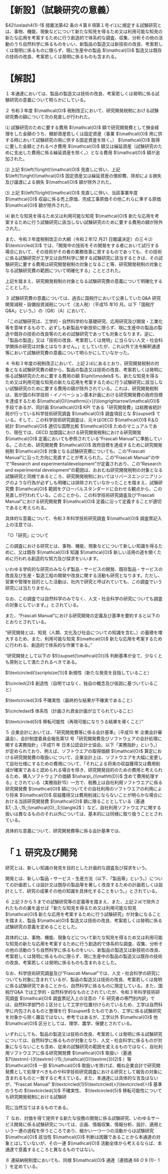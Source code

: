 # 【新設】（試験研究の意義）

$42\\oslash4(1)-1$ 措置法第42 条の４第８項第１号イ⑴に規定する試験研究とは、事物、機能、現象などについて新たな知見を得るため又は利用可能な知見の新たな応用を考案するために行う創造的で体系的な調査、収集、分析その他の活動のうち自然科学に係るものをいい、新製品の製造又は新技術の改良、考案若しくは発明に係るものに限らず、現に生産中の製品 $\\mathcal{O}$ 製造又は既存の技術の改良、考案若しくは発明に係るものも含まれる。

# 【解説】

１ 本通達においては、製品の製造又は技術の改良、考案若しくは発明に係る試験研究の意義について明らかにしている。

２ 令和３年度 $\\mathcal{O}$ 税制改正において、研究開発税制における試験研究費の額について次の見直しが行われた。

⑴ 試験研究のために要する費用 $\\mathcal{O}$ 額で研究開発費として損金経理をした金額のうち、棚卸資産若しくは固定資産（事業 $\\mathcal{O}$ 用に供する時において試験研究の用に供する固定資産を除く。） $\\mathcal{O}$ 取得に要した金額とされるべき費用 $\\mathcal{O}$ 額又は繰延資産（試験研究のために支出した費用に係る繰延資産を除く。）となる費用 $\\mathcal{O}$ 額が追加された。

⑵ 上記 $\\left(1\\right)\\mathcal{O}$ 見直しに伴い、上記 $\\left(1\\right)\\mathcal{O}$ 固定資産又は繰延資産の償却費、除却による損失及び譲渡による損失 $\\mathcal{O}$ 額が除外された。

⑶ 上記 $\\left(1\\right)\\mathcal{O}$ 見直しに伴い、当該事業年度 $\\mathcal{O}$ 収益に係る売上原価、完成工事原価その他これらに準ずる原価 $\\mathcal{O}$ 額が除外された。

⑷ 新たな知見を得るため又は利用可能な知見 $\\mathcal{O}$ 新たな応用を考案するために行う試験研究に該当しない試験研究のために要する費用の額が除外された。

また、令和３年度税制改正の大綱（令和２年12 月21 日閣議決定）の三４⑵ $\\textcircled{3}$ では、「開発中の技術をその開発をする者において試行する場合において、その技術がその者の業務改善に資するものであっても、その技術に係る試験研究が工学又は自然科学に関する試験研究に該当するときは、その試験研究に要する費用は研究開発税制の対象となること等、研究開発税制の対象となる試験研究費の範囲について明確化する」こととされた。

上記を踏まえ、研究開発税制の対象となる試験研究費の意義について明確化することとした。

３ 試験研究費の意義については、過去に国税庁において公表していたQ&A 研究開発減税・設備投資減税について（法人税）（平成15 年10 月。以下「国税庁Q&A」という。）の（Q8）（A）において、

「この試験研究は、工学的・自然科学的な基礎研究、応用研究及び開発・工業化等を意味するもので、必ずしも新製品や新技術に限らず、現に生産中の製品の製造や既存の技術の改良等のための試験研究であっても対象となります。逆に、「製品の製造」又は「技術の改良、考案若しくは発明」に当らない人文・社会科学関係の研究は対象とはなりません。」としていたが、これ以外で法令解釈通達等において試験研究費の意義について明らかにしていなかった。

４ 令和３年度の税制改正において、上記２⑷にあるとおり、研究開発税制の対象となる試験研究費の額から、製品の製造又は技術の改良、考案若しくは発明に係る試験研究のために要する費用の額 $\\phi\\models$ ち、新たな知見を得るため又は利用可能な知見の新たな応用を考案するために行う試験研究に該当しない試験研究のために要する費用の額が除外されている。これは、研究開発税制は、我が国の科学技術・イノベーション基本計画における研究開発費の政府目標を達成するため $\\mathcal{O}\\mathrm{{>}}\\longrightarrow\\mathcal{O})$ 手段であるが、同計画 $\\mathcal{O}$ KPI である「研究開発費」は総務省統計局が行っている科学技術研究調査 $\\mathcal{O}$ 調査項目とな $\\supset$ ている。そして、この科学技術研究調査は、元々はOECD $\\mathcal{O}$ R＆D 統計 $\\mathcal{O}$ 適切な国際比較 $\\mathcal{O}$ ためのマニュアルであり、現在では、OECD 加盟国における研究開発税制における研究開発 $\\mathcal{O}$ 定義においても参照されている“Frascati Manual”に準拠している。このため、研究開発費 $\\mathcal{O}$ 政府目標を達成するために研究開発税制 $\\mathcal{O}$ 対象となる試験研究費についても、この“Frascati Manual”に沿った方向に見直すことが考えられた。この“Frascati Manual”の中で“Research and experimentaldevelopment”が定義されおり、この“Research and experimental development”の範囲は、おおむね研究開発税制の対象となる試験研究と同様であるところ、研究開発税制においてはリバースエンジニアリングのような行為が必ずしも明確には排除されていなかったことを踏まえ、試験研究費 $\\mathcal{O}$ 範囲をグローバルスタンダードに合わせる観点から、この見直しが行われている。このことから、この科学技術研究調査及び“Frascati Manual”における研究開発費 $\\mathcal{O}$ 定義に沿って定義することが適切であると考えられる。

具体的な意義について、令和３年科学技術研究調査 $\\mathcal{O}$ 調査票記入上の注意では、

「○「研究」について

この調査における研究とは、事物、機能、現象などについて新しい知識を得るために、又は既存 $\\mathcal{O}$ 知識 $\\mathcal{O}$ 新しい活用の道を開くために行われる創造的な努力及び探求をいいます。

いわゆる学術的な研究のみならず製品・サービスの開発、既存製品・サービスの改良及び生産・製造工程の開発や改良に関する活動も研究となります。ただし、営業や管理を目的とした活動は、社内で研究と呼ばれていても、この調査でいう研究には当たりません。

なお、この調査では自然科学のみでなく、人文・社会科学の研究についても調査の対象としています。」とされている。

また、“Frascati Manual”における研究開発の定義及び基準を要約すると以下のとおりとされている。

“研究開発とは、知見（人類、文化及び社会についての知識を含む。）の蓄積を増大するため、また、利用可能な知見 $\\mathcal{O}$ 新たな応用を考案するために行われる、創造的で体系的な作業である。”

“研究開発として以下の $5\\supset{\\mathcal{O}})$ 判断基準が全て、少なくとも原則として満たされるべきである。

$\\textcircled{\\scriptsize{1}}$ 新規性（新たな発見を目指していること）

$\\circled{2}$ 創造性（自明ではなく、独自の概念及び仮説に基づいていること）

$\\textcircled{3}$ 不確実性（最終的な結果が不確実であること）

$\\circledast$ 体系性（計画され資金計画が立てられていること）

$\\textcircled{5}$ 移転可能性（再現可能になりうる結果を導くこと）”

５ 企業会計においては、「研究開発費等に係る会計基準」（平成10 年 企業会計審議会）、会計制度委員会報告第12 号「研究開発費及びソフトウェアの会計処理に関する実務指針」（平成11 年 日本公認会計士協会。以下「実務指針」という。）が定められており、例えば、ソフトウエアの取得価額 $\\mathcal{O}$ 算定における研究開発費の取扱いについて、企業会計上は、ソフトウエアを大幅に変更して自社仕様にするための費用について、「それによる将来の収益獲得又は費用削減が確実であると認められる場合を除き、研究開発目的のための費用と考えられるため、購入ソフトウェアの価額 $\\sharp\_{\\mathtt{D}}$ 含めて費用処理する」とされている（実務指針15）一方で、税務上は自社利用ソフトウエアに係る研究開発費 $\\mathcal{O}$ 額についてその自社利用のソフトウエアの利用により将来 $\\mathcal{O}$ 収益獲得又は費用削減にならないことが明らかな場合における当該研究開発費 $\\mathcal{O}$ 額に限ることとしている（基通 $7,-,3,-,15;;\\mathcal{O},;3;\\langle2$ ）など、自社利用ソフトウエアに関する扱いは異なるもののそれ以外については、基本的には同様に取り扱うこととされている。

具体的な意義について、研究開発費等に係る会計基準では、

# 「１ 研究及び開発

研究とは、新しい知識の発見を目的とした計画的な調査及び探求をいう。

開発とは、新しい製品・サービス・生産方法（以下、「製品等」という。）についての計画若しくは設計又は既存の製品等を著しく改良するための計画若しくは設計として、研究の成果その他の知識を具体化することをいう。」とされている。

６ 上記３から５までの試験研究等の定義等を踏まえ、また、上記２⑷で除外されたものの裏を返せば「新たな知見を得るため又は利用可能な知見 $\\mathcal{O}$ 新たな応用を考案するために行う試験研究」が対象になることを踏まえ、製品 $\\mathcal{O}$ 製造又は技術の改良、考案若しくは発明に係る試験研究の意義を定めることとした。

具体的には、事物、機能、現象などについて新たな知見を得るため又は利用可能な知見の新たな応用を考案するために行う創造的で体系的な調査、収集、分析その他の活動のうち自然科学に係るものをいい、新製品の製造又は新技術の改良、考案若しくは発明に係るものに限らず、現に生産中の製品の製造又は既存の技術の改良、考案若しくは発明に係るものも含まれるとした。

なお、科学技術研究調査及び“Frascati Manual”では、人文・社会科学の研究についても対象に含まれているが、製品の製造又は技術の改良、考案若しくは発明に係る試験研究であることから、自然科学に係るものに限定している。また、国税庁Q&A では工学的・自然科学的なものとされていたが、令和３年科学技術研究調査 $\\mathcal{O}$ 調査票記入上の注意の「６ 研究者の専門別内訳」では、自然科学部門の１区分として工学が位置付けられているため、工学は自然科学に内包されるものと整理を行 $\\supset$ たものであり、工学に係る試験研究を対象から除く趣旨ではない。参考ではあるが、工学以外 $\\mathcal{O}$ 他 $\\mathcal{O}$ 区分としては、理学、農学、保健とされている。

いずれにしても、製品の製造又は技術の改良、考案若しくは発明に係る試験研究については、自然科学に係るものが対象となり、人文・社会科学に係るものが対象にならないことも含め、従来の試験研究の範囲を変えるものではなく、自社利用ソフトウエアに係る研究開発費 $\\mathcal{O}$ 取扱い（基通 $7\\textrm{-}3\\textrm{-}15;;\\mathcal{O}\\textrm{3}(2)$ ）等 $\\mathcal{O}$ 一部 $\\mathcal{O}$ 取扱いを除けば、概ね企業会計で研究開発費として処理すべきものや科学技術研究調査における研究として報告の対象に含まれるものと一致すると考えている。また、本通達には具体的な言及はないが、“Frascati Manual” $\\textcircled{1}5\\textcircled{>}\\textcircled{>}$ 基準のうちの $\\textcircled{3}$ 不確実性、 $\\textcircled{5}$ 移転可能性についても研究開発税制における試験研

究に当然当てはまるものである。

７ なお、対価を得て提供する新たな役務の開発に係る試験研究、いわゆるサービス開発に係る試験研究については、企画、情報収集、情報分析、設計、適用という一連の過程を伴うところであり、細かい一つ一つの活動からは試験研究 $\\mathcal{O}$ 該当性 $\\mathcal{O}$ 判断は困難であることから本通達の対象とはしていないが、その一連 $\\mathcal{O}$ 活動全体から考えるならば、本通達で意義するところと異なるものではない。

８ 連結納税制度においても、同様 $\\mathcal{O}$ 通達（連措通 $68\ O\ 9\ (1)-\ 1$ ）を定めている。